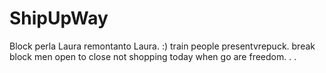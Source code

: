 # ShipUpWay
Block
perla Laura remontanto Laura.  :) train people presentvrepuck.  break block men
open to close not shopping today when go are freedom. .  .   
